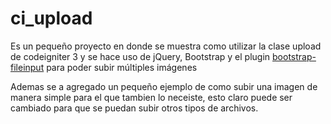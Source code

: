 # ci_upload
Es un pequeño proyecto en donde se muestra como utilizar la clase upload de codeigniter 3 y se hace uso de  jQuery, Bootstrap y el plugin  [bootstrap-fileinput](http://plugins.krajee.com/file-input) para poder subir múltiples imágenes


Ademas se a agregado un pequeño ejemplo de como subir una imagen de manera simple para el que tambien lo neceiste, esto claro puede ser cambiado para que se puedan subir otros tipos de archivos. 